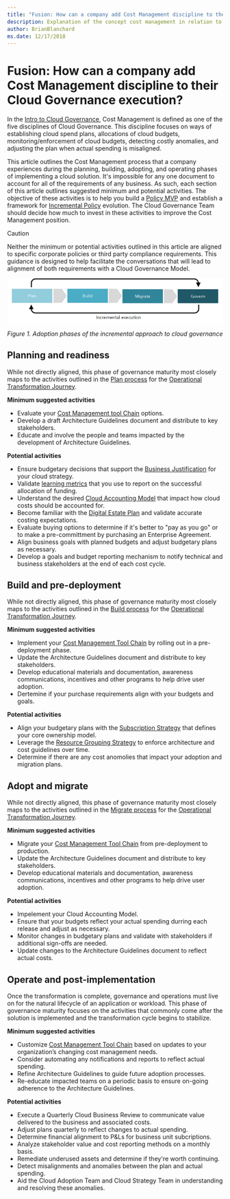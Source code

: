 ```yaml
---
title: "Fusion: How can a company add Cost Management discipline to their Cloud Governance execution?"
description: Explanation of the concept cost management in relation to cloud governance
author: BrianBlanchard
ms.date: 12/17/2018
---
```


# Fusion: How can a company add Cost Management discipline to their Cloud Governance execution?

In the [Intro to Cloud Governance](../overview.md), Cost Management is defined as one of the five disciplines of Cloud Governance. This discipline focuses on ways of establishing cloud spend plans, allocations of cloud budgets,  monitoring/enforcement of cloud budgets, detecting costly anomalies, and adjusting the plan when actual spending is misaligned.

This article outlines the Cost Management process that a company experiences during the planning, building, adopting, and operating phases of implementing a cloud solution. It's impossible for any one document to account for all of the requirements of any business. As such, each section of this article outlines suggested minimum and potential activities. The objective of these activities is to help you build a [Policy MVP](../policy-compliance/overview.md#policy-minimally-viable-product-mvp) and establish a framework for [Incremental Policy](../policy-compliance/overview.md#incremental-policy-growth) evolution. The Cloud Governance Team should decide how much to invest in these activities to improve the Cost Management position.

> [!CAUTION]
> Neither the minimum or potential activities outlined in this article are aligned to specific corporate policies or third party compliance requirements. This guidance is designed to help facilitate the conversations that will lead to alignment of both requirements with a Cloud Governance Model.

![Four phases of adoption](../../_images/adoption-phases.png)

*Figure 1. Adoption phases of the incremental approach to cloud governance*

## Planning and readiness

While not directly aligned, this phase of governance maturity most closely maps to the activities outlined in the [Plan process](../../transformation-journeys/operational-transformation/plan.md) for the [Operational Transformation Journey](../../transformation-journeys/operational-transformation/overview.md).

**Minimum suggested activities**

* Evaluate your [Cost Management tool Chain](toolchain.md) options.
* Develop a draft Architecture Guidelines document and distribute to key stakeholders.
* Educate and involve the people and teams impacted by the development of Architecture Guidelines.

**Potential activities**

* Ensure budgetary decisions that support the [Business Justification](../../business-strategy/cloud-migration-business-case.md) for your cloud strategy.
* Validate [learning metrics](../../business-strategy/learning-metrics.md) that you use to report on the successful allocation of funding.
* Understand the desired [Cloud Accounting Model](../../business-strategy/cloud-accounting.md) that impact how cloud costs should be accounted for.
* Become familiar with the [Digital Estate Plan](../../digital-estate/overview.md) and validate accurate costing expectations.
* Evaluate buying options to determine if it's better to "pay as you go" or to make a pre-committment by purchasing an Enterprise Agreement.
* Align business goals with planned budgets and adjust budgetary plans as necessary.
* Develop a goals and budget reporting mechanism to notify technical and business stakeholders at the end of each cost cycle.

## Build and pre-deployment

While not directly aligned, this phase of governance maturity most closely maps to the activities outlined in the [Build process](../../transformation-journeys/operational-transformation/build.md) for the [Operational Transformation Journey](../../transformation-journeys/operational-transformation/overview.md).

**Minimum suggested activities**

* Implement your [Cost Management Tool Chain](toolchain.md) by rolling out in a pre-deployment phase.
* Update the Architecture Guidelines document and distribute to key stakeholders.
* Develop educational materials and documentation, awareness communications, incentives and other programs to help drive user adoption.
* Dertemine if your purchase requirements align with your budgets and goals. 

**Potential activities**

* Align your budgetary plans with the [Subscription Strategy](../../infrastructure/subscriptions/overview.md) that defines your core ownership model.
* Leverage the [Resource Grouping Strategy](../../infrastructure/resource-grouping/overview.md) to enforce architecture and cost guidelines over time.
* Determine if there are any cost anomolies that impact your adoption and migration plans.

## Adopt and migrate

While not directly aligned, this phase of governance maturity most closely maps to the activities outlined in the [Migrate process](../../transformation-journeys/operational-transformation/migrate.md) for the [Operational Transformation Journey](../../transformation-journeys/operational-transformation/overview.md).

**Minimum suggested activities**

* Migrate your [Cost Management Tool Chain](toolchain.md) from pre-deployment to production.
* Update the Architecture Guidelines document and distribute to key stakeholders.
* Develop educational materials and documentation, awareness communications, incentives and other programs to help drive user adoption.

**Potential activities**

* Impelement your Cloud Accounting Model.
* Ensure that your budgets reflect your actual spending durring each release and adjust as necessary.
* Monitor changes in budgetary plans and validate with stakeholders if additional sign-offs are needed.
* Update changes to the Architecture Guidelines document to reflect actual costs.

## Operate and post-implementation

Once the transformation is complete, governance and operations must live on for the natural lifecycle of an  application or workload. This phase of governance maturity focuses on the activities that commonly come after the solution is implemented and the transformation cycle begins to stabilize.

**Minimum suggested activities**

* Customize [Cost Management Tool Chain](toolchain.md) based on updates to your organization’s changing cost management needs.
* Consider automating any notifications and reports to reflect actual spending.
* Refine Architecture Guidelines to guide future adoption processes.
* Re-educate impacted teams on a periodic basis to ensure on-going adherence to the Architecture Guidelines.

**Potential activities**

* Execute a Quarterly Cloud Business Review to communicate value delivered to the business and associated costs.
* Adjust plans quarterly to reflect changes to actual spending.
* Determine financial alignment to P&Ls for business unit subcriptions.
* Analyze stakeholder value and cost reporting methods on a monthly basis.
* Remediate underused assets and determine if they're worth continuing. 
* Detect misalignments and anomalies between the plan and actual spending.
* Aid the Cloud Adoption Team and Cloud Strategy Team in understanding and resolving these anomalies.
